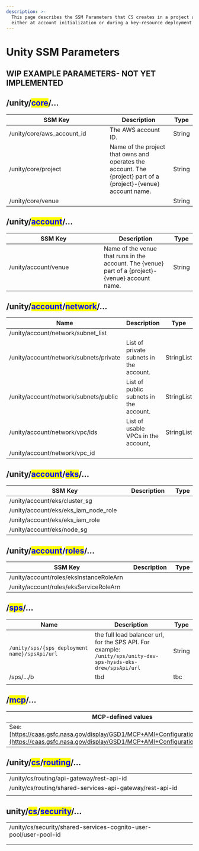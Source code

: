 ```yaml
---
description: >-
  This page describes the SSM Parameters that CS creates in a project account
  either at account initialization or during a key-resource deployment.
---
```


# Unity SSM Parameters

## WIP EXAMPLE PARAMETERS- NOT YET IMPLEMENTED

## /unity/<mark style="color:blue;">core</mark>/...

<table><thead><tr><th width="360.3333333333333">SSM Key</th><th width="297">Description</th><th>Type</th></tr></thead><tbody><tr><td>/unity/core/aws_account_id</td><td>The AWS account ID.</td><td>String</td></tr><tr><td>/unity/core/project</td><td>Name of the project that owns and operates the account. The {project} part of a {project}-{venue} account name.</td><td>String</td></tr><tr><td>/unity/core/venue</td><td></td><td>String</td></tr></tbody></table>

## /unity/<mark style="color:blue;">account</mark>/...

<table><thead><tr><th width="359.3333333333333">SSM Key</th><th width="294">Description</th><th>Type</th></tr></thead><tbody><tr><td>/unity/account/venue </td><td>Name of the venue that runs in the account. The {venue} part of a {project}-{venue} account name.</td><td>String</td></tr></tbody></table>

## /unity/<mark style="color:blue;">account</mark>/<mark style="color:blue;">network</mark>/...&#x20;

<table><thead><tr><th width="356.3333333333333">Name</th><th width="274">Description</th><th>Type</th></tr></thead><tbody><tr><td>/unity/account/network/subnet_list</td><td></td><td></td></tr><tr><td>/unity/account/network/subnets/private</td><td>List of private subnets in the account.</td><td>StringList</td></tr><tr><td>/unity/account/network/subnets/public</td><td>List of public subnets in the account.</td><td>StringList</td></tr><tr><td>/unity/account/network/vpc/ids</td><td>List of usable VPCs in the account,</td><td>StringList</td></tr><tr><td>/unity/account/network/vpc_id</td><td></td><td></td></tr></tbody></table>

###

## /unity/<mark style="color:blue;">account</mark>/<mark style="color:blue;">eks</mark>/...



<table><thead><tr><th width="362.3333333333333">SSM Key</th><th width="282">Description</th><th>Type</th></tr></thead><tbody><tr><td>/unity/account/eks/cluster_sg </td><td></td><td></td></tr><tr><td>/unity/account/eks/eks_iam_node_role</td><td></td><td></td></tr><tr><td>/unity/account/eks/eks_iam_role</td><td></td><td></td></tr><tr><td>/unity/account/eks/node_sg</td><td></td><td></td></tr></tbody></table>

###

## /unity/<mark style="color:blue;">account</mark>/<mark style="color:blue;">roles</mark>/...



<table><thead><tr><th width="363.3333333333333">SSM Key</th><th width="276">Description</th><th>Type</th></tr></thead><tbody><tr><td>/unity/account/roles/eksInstanceRoleArn</td><td></td><td></td></tr><tr><td>/unity/account/roles/eksServiceRoleArn</td><td></td><td></td></tr></tbody></table>

## /<mark style="color:blue;">sps</mark>/...

<table><thead><tr><th width="348.3333333333333">Name</th><th width="283">Description</th><th>Type</th></tr></thead><tbody><tr><td><code>/unity/sps/{sps deployment name}/spsApi/url</code></td><td>the full load balancer url, for the SPS API.  For example: <code>/unity/sps/unity-dev-sps-hysds-eks-drew/spsApi/url</code></td><td>String</td></tr><tr><td>/sps/.../b</td><td>tbd</td><td>tbc</td></tr><tr><td></td><td></td><td></td></tr></tbody></table>



## /<mark style="color:blue;">mcp</mark>/...



| MCP-defined values                                                                                                                                      |
| ------------------------------------------------------------------------------------------------------------------------------------------------------- |
| See: [https://caas.gsfc.nasa.gov/display/GSD1/MCP+AMI+Configuration+and+Usage](https://caas.gsfc.nasa.gov/display/GSD1/MCP+AMI+Configuration+and+Usage) |



##

## /unity/<mark style="color:blue;">cs</mark>/<mark style="color:blue;">routing</mark>/...



|                                                           |   |   |
| --------------------------------------------------------- | - | - |
| /unity/cs/routing/api-gateway/rest-api-id                 |   |   |
| /unity/cs/routing/shared-services-api-gateway/rest-api-id |   |   |
|                                                           |   |   |



## unity/<mark style="color:blue;">cs</mark>/<mark style="color:blue;">security</mark>/...

|                                                                   |   |   |
| ----------------------------------------------------------------- | - | - |
| /unity/cs/security/shared-services-cognito-user-pool/user-pool-id |   |   |
|                                                                   |   |   |
|                                                                   |   |   |
